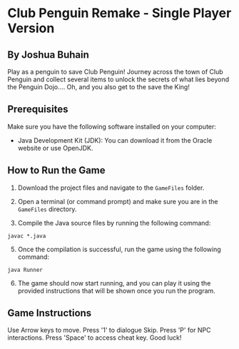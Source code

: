 # Club Penguin Remake - Single Player Version
## By Joshua Buhain

Play as a penguin to save Club Penguin! Journey across the town of Club Penguin and collect several items to unlock the secrets of what lies beyond the Penguin Dojo…. Oh, and you also get to the save the King!
## Prerequisites

Make sure you have the following software installed on your computer:

- Java Development Kit (JDK): You can download it from the Oracle website or use OpenJDK.

## How to Run the Game

1. Download the project files and navigate to the `GameFiles` folder.

2. Open a terminal (or command prompt) and make sure you are in the `GameFiles` directory.

3. Compile the Java source files by running the following command:
~~~terminal
javac *.java
~~~ 
5. Once the compilation is successful, run the game using the following command:
~~~terminal
java Runner
~~~
6. The game should now start running, and you can play it using the provided instructions that will be shown once you run the program.

## Game Instructions
Use Arrow keys to move.
Press '1' to dialogue Skip.
Press 'P' for NPC interactions.
Press 'Space' to access cheat key.
Good luck!
